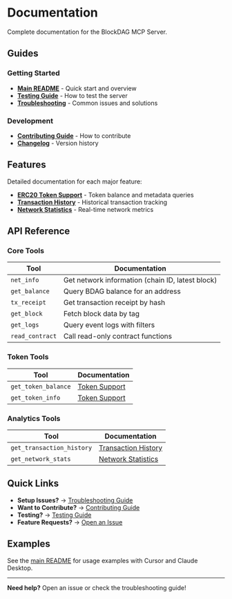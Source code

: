 # Documentation

Complete documentation for the BlockDAG MCP Server.

## Guides

### Getting Started
- **[Main README](../README.md)** - Quick start and overview
- **[Testing Guide](guides/TESTING_GUIDE.md)** - How to test the server
- **[Troubleshooting](guides/TROUBLESHOOTING.md)** - Common issues and solutions

### Development
- **[Contributing Guide](../CONTRIBUTING.md)** - How to contribute
- **[Changelog](../CHANGELOG.md)** - Version history

## Features

Detailed documentation for each major feature:

- **[ERC20 Token Support](features/FEATURE_TOKEN_SUPPORT.md)** - Token balance and metadata queries
- **[Transaction History](features/FEATURE_TRANSACTION_HISTORY.md)** - Historical transaction tracking
- **[Network Statistics](features/FEATURE_NETWORK_STATS.md)** - Real-time network metrics

## API Reference

### Core Tools

| Tool | Documentation |
|------|--------------|
| `net_info` | Get network information (chain ID, latest block) |
| `get_balance` | Query BDAG balance for an address |
| `tx_receipt` | Get transaction receipt by hash |
| `get_block` | Fetch block data by tag |
| `get_logs` | Query event logs with filters |
| `read_contract` | Call read-only contract functions |

### Token Tools

| Tool | Documentation |
|------|--------------|
| `get_token_balance` | [Token Support](features/FEATURE_TOKEN_SUPPORT.md) |
| `get_token_info` | [Token Support](features/FEATURE_TOKEN_SUPPORT.md) |

### Analytics Tools

| Tool | Documentation |
|------|--------------|
| `get_transaction_history` | [Transaction History](features/FEATURE_TRANSACTION_HISTORY.md) |
| `get_network_stats` | [Network Statistics](features/FEATURE_NETWORK_STATS.md) |

## Quick Links

- **Setup Issues?** → [Troubleshooting Guide](guides/TROUBLESHOOTING.md)
- **Want to Contribute?** → [Contributing Guide](../CONTRIBUTING.md)
- **Testing?** → [Testing Guide](guides/TESTING_GUIDE.md)
- **Feature Requests?** → [Open an Issue](https://github.com/daveylupes/blockdag-mcp-server/issues)

## Examples

See the [main README](../README.md#examples) for usage examples with Cursor and Claude Desktop.

---

**Need help?** Open an issue or check the troubleshooting guide!

